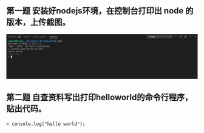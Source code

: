## 第一题 安装好nodejs环境，在控制台打印出 node 的版本，上传截图。

![node -v](./node-version.png)

## 第二题 自查资料写出打印helloworld的命令行程序，贴出代码。

```
> console.log("hello world");
```